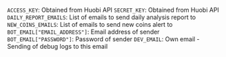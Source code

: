 `ACCESS_KEY`: Obtained from Huobi API
`SECRET_KEY`: Obtained from Huobi API
`DAILY_REPORT_EMAILS`: List of emails to send daily analysis report to
`NEW_COINS_EMAILS`: List of emails to send new coins alert to
`BOT_EMAIL["EMAIL_ADDRESS"]`: Email address of sender
`BOT_EMAIL["PASSWORD"]`: Password of sender
`DEV_EMAIL`: Own email - Sending of debug logs to this email
